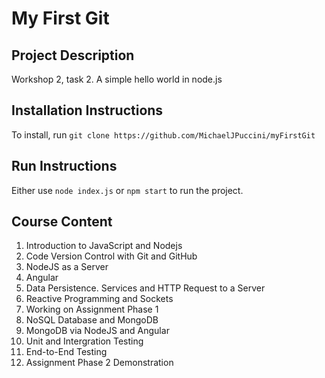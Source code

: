 # My First Git

## Project Description
Workshop 2, task 2. A simple hello world in node.js

## Installation Instructions
To install, run `git clone https://github.com/MichaelJPuccini/myFirstGit`

## Run Instructions
Either use `node index.js` or `npm start` to run the project.

## Course Content
1. Introduction to JavaScript and Nodejs
2. Code Version Control with Git and GitHub
3. NodeJS as a Server
4. Angular
5. Data Persistence. Services and HTTP Request to a Server
6. Reactive Programming and Sockets
7. Working on Assignment Phase 1
8. NoSQL Database and MongoDB
9. MongoDB via NodeJS and Angular
10. Unit and Intergration Testing
11. End-to-End Testing
12. Assignment Phase 2 Demonstration
